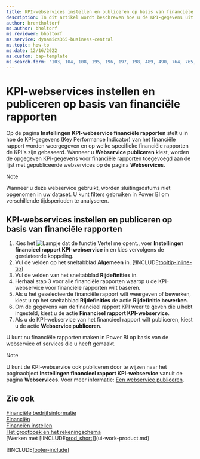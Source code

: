```yaml
---
title: KPI-webservices instellen en publiceren op basis van financiële rapporten
description: In dit artikel wordt beschreven hoe u de KPI-gegevens uit het financieel rapport weergeeft op basis van specifieke financiële rapporten.
author: brentholtorf
ms.author: bholtorf
ms.reviewer: bholtorf
ms.service: dynamics365-business-central
ms.topic: how-to
ms.date: 12/16/2022
ms.custom: bap-template
ms.search.form: '103, 104, 108, 195, 196, 197, 198, 489, 490, 764, 765, 766'
---
```

# KPI-webservices instellen en publiceren op basis van financiële rapporten

Op de pagina **Instellingen KPI-webservice financiële rapporten** stelt u in hoe de KPI-gegevens (Key Performance Indicator) van het financiële rapport worden weergegeven en op welke specifieke financiële rapporten de KPI's zijn gebaseerd. Wanneer u **Webservice publiceren** kiest, worden de opgegeven KPI-gegevens voor financiële rapporten toegevoegd aan de lijst met gepubliceerde webservices op de pagina **Webservices**.

> [!NOTE]
> Wanneer u deze webservice gebruikt, worden sluitingsdatums niet opgenomen in uw dataset. U kunt filters gebruiken in Power BI om verschillende tijdsperioden te analyseren.

## KPI-webservices instellen en publiceren op basis van financiële rapporten
  
1. Kies het ![Lampje dat de functie Vertel me opent.](media/ui-search/search_small.png "Vertel me wat u wilt doen"), voer **Instellingen financieel rapport KPI-webservice** in en kies vervolgens de gerelateerde koppeling.
2. Vul de velden op het sneltabblad **Algemeen** in. [!INCLUDE[tooltip-inline-tip](includes/tooltip-inline-tip_md.md)]
3. Vul de velden van het sneltabblad **Rijdefinities** in.
4. Herhaal stap 3 voor alle financiële rapporten waarop u de KPI-webservice voor financiële rapporten wilt baseren.  
5. Als u het geselecteerde financiële rapport wilt weergeven of bewerken, kiest u op het sneltabblad **Rijdefinities** de actie **Rijdefinitie bewerken**.
6. Om de gegevens van de financieel rapport KPI weer te geven die u hebt ingesteld, kiest u de actie **Financieel rapport KPI-webservice**.
7. Als u de KPI-webservice van het financieel rapport wilt publiceren, kiest u de actie **Webservice publiceren**.

U kunt nu financiële rapporten maken in Power BI op basis van de webservice of services die u heeft gemaakt.

> [!NOTE]  
> U kunt de KPI-webservice ook publiceren door te wijzen naar het paginaobject **Instellingen financieel rapport KPI-webservice** vanuit de pagina **Webservices**. Voor meer informatie: [Een webservice publiceren](across-how-publish-web-service.md).

## Zie ook

[Financiële bedrijfsinformatie](bi.md)  
[Financiën](finance.md)  
[Financiën instellen](finance-setup-finance.md)  
[Het grootboek en het rekeningschema](finance-general-ledger.md)  
[Werken met [!INCLUDE[prod_short](includes/prod_short.md)]](ui-work-product.md)

[!INCLUDE[footer-include](includes/footer-banner.md)]
